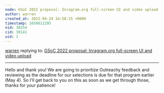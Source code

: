 ```yaml
---
node: GSoC 2022 proposal: Inragram.org full-screen UI and video upload
author: warren
created_at: 2022-04-24 14:58:15 +0000
timestamp: 1650812295
nid: 30254
cid: 30141
uid: 1
---
```




[warren](../profile/warren) replying to: [GSoC 2022 proposal: Inragram.org full-screen UI and video upload](../notes/forcha/04-05-2022/gsoc-proposal-full-screen-ui-and-video-upload)

----
Hello and thank you! We are going to prioritize Outreachy feedback and reviewing as the deadline for our selections is due for that program earlier (May 4). So I'll get back to you on this as soon as we get through those, thanks for your patience!